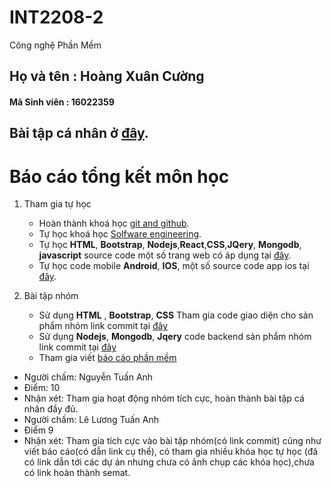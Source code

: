 # INT2208-2 
Công nghệ Phần Mềm

## Họ và tên :  Hoàng Xuân Cường
#### Mã Sinh viên : 16022359
## Bài tập cá nhân ở [đây](https://github.com/cuonghx2709/INT2208-2-2018/tree/master/HoangXuanCuong).

# Báo cáo tổng kết môn học 

1. Tham gia tự học
    - Hoàn thành khoá học [git and github](https://github.com/truonganhhoang/INT2208-2-2018/blob/master/HoangXuanCuong/Gitandgithub.png).
    - Tự học khoá học [Solfware engineering](https://github.com/cuonghx2709/INT2208-2-2018/tree/master/HoangXuanCuong/baitaptuan9-12).
    - Tự học **HTML**, **Bootstrap**, **Nodejs**,**React**,**CSS**,**JQery**, **Mongodb**, **javascript** source code một số trang web có áp dụng tại [đây](https://github.com/cuonghx2709/web).
    - Tự học code mobile **Android**, **IOS**, một số source code app ios tại [đây](https://github.com/cuonghx2709/iosapp).

2. Bài tập nhóm 
    - Sử dụng **HTML** , **Bootstrap**, **CSS** Tham gia code giao diện cho sản phẩm nhóm link commit tại [đây](https://github.com/ACD-Team/INT2208-2-2018/commit/266cff9bb31e668bab5b775a7f3adbf907cb6d73)
    - Sử dụng **Nodejs**, **Mongodb**, **Jqery** code backend sản phẩm nhóm link commit tại [đây](https://github.com/ACD-Team/INT2208-2-2018/commit/101ad7772a53c5ade7e48d2d0fce166f830e6f23)
    - Tham gia viết [báo cáo phần mềm](https://docs.google.com/document/d/1RiJf14wc3N9LAEjKUz3MNv5BDz8cdqna4BmkhVaZKJo/edit) 

- Người chấm: Nguyễn Tuấn Anh
- Điểm: 10
- Nhận xét: Tham gia hoạt động nhóm tích cực, hoàn thành bài tập cá nhân đầy đủ.
- Người chấm: Lê Lương Tuấn Anh
- Điểm 9
- Nhận xét: Tham gia tích cực vào bài tập nhóm(có link commit) cũng như viết báo cáo(có dẫn link cụ thể), có tham gia nhiều khóa học tự học (đã có link dẫn tới các dự án nhưng chưa có ảnh chụp các khóa học),chưa có link hoàn thành semat.
